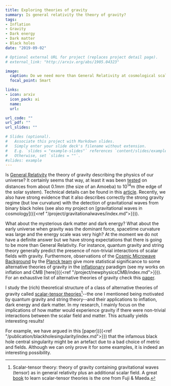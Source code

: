 ```yaml
---
title: Exploring theories of gravity
summary: Is general relativity the theory of gravity?
tags:
- Inflation
- Gravity
- Dark energy
- Dark matter
- Black holes
date: "2019-09-02"

# Optional external URL for project (replaces project detail page).
# external_link: "http://arxiv.org/abs/1905.04323"

image:
  caption: Do we need more than General Relativity at cosmological scales?
  focal_point: Smart

links:
- icon: arxiv
  icon_pack: ai
  name:
  url: 

url_code: ""
url_pdf: ""
url_slides: ""

# Slides (optional).
#   Associate this project with Markdown slides.
#   Simply enter your slide deck's filename without extension.
#   E.g. `slides = "example-slides"` references `content/slides/example-slides.md`.
#   Otherwise, set `slides = ""`.
#slides: example
---
```

Is [General Relativity](https://en.wikipedia.org/wiki/Introduction_to_general_relativity) the theory of gravity describing the physics of our universe? It certainly seems that way, at least it was been [tested](https://en.wikipedia.org/wiki/Tests_of_general_relativity) on distances from about $0.1$mm (the size of an Amoeba) to $10^{14}$m (the edge of the solar system). Technical details can be found in this [article](https://arxiv.org/pdf/1403.7377.pdf). Recently, we also have strong evidence that it also describes correctly the strong gravity regime (but low curvature) with the detection of gravitational waves from binary black holes (see also my project on [gravitational waves in cosmology]({{<ref "/project/gravitationalwaves/index.md">}})). 

What about the mysterious dark matter and dark energy? What about the early universe when gravity was the dominant force, spacetime curvature was large and the energy scale was very high? At the moment we do not have a definite answer but we have strong expectations that there is going to be more than General Relativity. For instance, quantum gravity and string theory generally predict the presence of non-trivial interactions of scalar fields with gravity. Furthermore, observations of the [Cosmic Microwave Background](https://en.wikipedia.org/wiki/Cosmic_microwave_background) by the [Planck team](https://arxiv.org/abs/1807.06211) give more statistical significance to some alternative theories of gravity in the [inflationary](https://en.wikipedia.org/wiki/Inflation_(cosmology)) paradigm (see my works on inflation and CMB [here]({{<ref "/project/newphysicsCMB/index.md">}})). For an exhaustive list of alternative theories of gravity check this [paper](https://arxiv.org/pdf/1106.2476.pdf).

I study the (rich) theoretical structure of a class of alternative theories of gravity called [scalar-tensor theories](https://en.wikipedia.org/wiki/Scalar–tensor_theory)[^1]--the one I mentioned being motivated by quantum gravity and string theory--and their applications to inflation, dark energy and dark matter. In my research, I mainly focus on the implications of how matter would experience gravity if there were non-trivial interactions between the scalar field and matter. This actually yields interesting results!

For example, we have argued in this [paper]({{<ref "/publication/blackholesingularity/index.md">}}) that the infamous black hole central singularity might be an artefact due to a bad choice of metric and fields. Although we can only prove it for some examples, it is indeed an interesting possibility.


[^1]: Scalar-tensor theory: theory of gravity containing gravitational waves (tensor) as in general relativity plus an additional scalar field. A great [book](http://inspirehep.net/record/618647?ln=en) to learn scalar-tensor theories is the one from Fuji & Maeda.